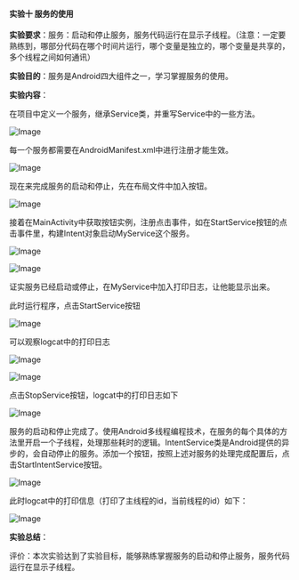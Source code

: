####                                                        实验十 服务的使用

**实验要求**：服务：启动和停止服务，服务代码运行在显示子线程。（注意：一定要熟练到，哪部分代码在哪个时间片运行，哪个变量是独立的，哪个变量是共享的，多个线程之间如何通讯）

**实验目的**：服务是Android四大组件之一，学习掌握服务的使用。

**实验内容**：

在项目中定义一个服务，继承Service类，并重写Service中的一些方法。

![Image](https://github.com/syhuang00/2018118152_Android/raw/master/%E5%AE%9E%E9%AA%8C%E5%8D%81%20%E6%9C%8D%E5%8A%A1%E7%9A%84%E4%BD%BF%E7%94%A8/%E6%9C%8D%E5%8A%A1%E7%9A%84%E5%AE%9E%E9%AA%8C%E6%88%AA%E5%9B%BE/lab10_10.png)

每一个服务都需要在AndroidManifest.xml中进行注册才能生效。

![Image](https://github.com/syhuang00/2018118152_Android/raw/master/%E5%AE%9E%E9%AA%8C%E5%8D%81%20%E6%9C%8D%E5%8A%A1%E7%9A%84%E4%BD%BF%E7%94%A8/%E6%9C%8D%E5%8A%A1%E7%9A%84%E5%AE%9E%E9%AA%8C%E6%88%AA%E5%9B%BE/lab10_12.png)

现在来完成服务的启动和停止，先在布局文件中加入按钮。

![Image](https://github.com/syhuang00/2018118152_Android/raw/master/%E5%AE%9E%E9%AA%8C%E5%8D%81%20%E6%9C%8D%E5%8A%A1%E7%9A%84%E4%BD%BF%E7%94%A8/%E6%9C%8D%E5%8A%A1%E7%9A%84%E5%AE%9E%E9%AA%8C%E6%88%AA%E5%9B%BE/lab10_05.png)

接着在MainActivity中获取按钮实例，注册点击事件，如在StartService按钮的点击事件里，构建Intent对象启动MyService这个服务。

![Image](https://github.com/syhuang00/2018118152_Android/raw/master/%E5%AE%9E%E9%AA%8C%E5%8D%81%20%E6%9C%8D%E5%8A%A1%E7%9A%84%E4%BD%BF%E7%94%A8/%E6%9C%8D%E5%8A%A1%E7%9A%84%E5%AE%9E%E9%AA%8C%E6%88%AA%E5%9B%BE/lab10_06.png)

![Image](https://github.com/syhuang00/2018118152_Android/raw/master/%E5%AE%9E%E9%AA%8C%E5%8D%81%20%E6%9C%8D%E5%8A%A1%E7%9A%84%E4%BD%BF%E7%94%A8/%E6%9C%8D%E5%8A%A1%E7%9A%84%E5%AE%9E%E9%AA%8C%E6%88%AA%E5%9B%BE/lab10_07.png)

证实服务已经启动或停止，在MyService中加入打印日志，让他能显示出来。

此时运行程序，点击StartService按钮

![Image](https://github.com/syhuang00/2018118152_Android/raw/master/%E5%AE%9E%E9%AA%8C%E5%8D%81%20%E6%9C%8D%E5%8A%A1%E7%9A%84%E4%BD%BF%E7%94%A8/%E6%9C%8D%E5%8A%A1%E7%9A%84%E5%AE%9E%E9%AA%8C%E6%88%AA%E5%9B%BE/lab10_01.png)

可以观察logcat中的打印日志

![Image](https://github.com/syhuang00/2018118152_Android/raw/master/%E5%AE%9E%E9%AA%8C%E5%8D%81%20%E6%9C%8D%E5%8A%A1%E7%9A%84%E4%BD%BF%E7%94%A8/%E6%9C%8D%E5%8A%A1%E7%9A%84%E5%AE%9E%E9%AA%8C%E6%88%AA%E5%9B%BE/lab10_03.png)

![Image](https://github.com/syhuang00/2018118152_Android/raw/master/%E5%AE%9E%E9%AA%8C%E5%8D%81%20%E6%9C%8D%E5%8A%A1%E7%9A%84%E4%BD%BF%E7%94%A8/%E6%9C%8D%E5%8A%A1%E7%9A%84%E5%AE%9E%E9%AA%8C%E6%88%AA%E5%9B%BE/lab10_02.png)

点击StopService按钮，logcat中的打印日志如下

![Image](https://github.com/syhuang00/2018118152_Android/raw/master/%E5%AE%9E%E9%AA%8C%E5%8D%81%20%E6%9C%8D%E5%8A%A1%E7%9A%84%E4%BD%BF%E7%94%A8/%E6%9C%8D%E5%8A%A1%E7%9A%84%E5%AE%9E%E9%AA%8C%E6%88%AA%E5%9B%BE/lab10_04.png)

服务的启动和停止完成了。使用Android多线程编程技术，在服务的每个具体的方法里开启一个子线程，处理那些耗时的逻辑。IntentService类是Android提供的异步的，会自动停止的服务。添加一个按钮，按照上述对服务的处理完成配置后，点击StartIntentService按钮。

![Image](https://github.com/syhuang00/2018118152_Android/raw/master/%E5%AE%9E%E9%AA%8C%E5%8D%81%20%E6%9C%8D%E5%8A%A1%E7%9A%84%E4%BD%BF%E7%94%A8/%E6%9C%8D%E5%8A%A1%E7%9A%84%E5%AE%9E%E9%AA%8C%E6%88%AA%E5%9B%BE/lab10_08.png)

此时logcat中的打印信息（打印了主线程的id，当前线程的id）如下：

![Image](https://github.com/syhuang00/2018118152_Android/raw/master/%E5%AE%9E%E9%AA%8C%E5%8D%81%20%E6%9C%8D%E5%8A%A1%E7%9A%84%E4%BD%BF%E7%94%A8/%E6%9C%8D%E5%8A%A1%E7%9A%84%E5%AE%9E%E9%AA%8C%E6%88%AA%E5%9B%BE/lab10_09.png)

**实验总结**：

评价：本次实验达到了实验目标，能够熟练掌握服务的启动和停止服务，服务代码运行在显示子线程。

